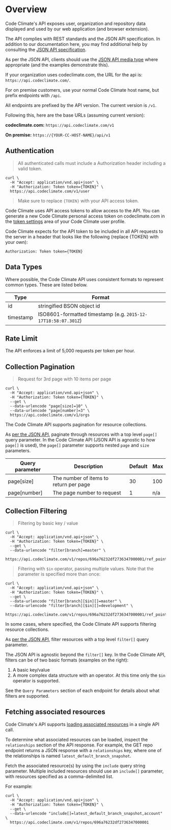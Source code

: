 # Overview

Code Climate's API exposes user, organization and repository data displayed and used by our web application (and browser extension).

The API complies with REST standards and the JSON API specification. In addition to our documentation here, you may find additional help by consulting the [JSON API specification](http://jsonapi.org/).

As per the JSON API, clients should use the [JSON API media type](http://jsonapi.org/format/#content-negotiation-clients) where appropriate (and the examples demonstrate this).

If your organization uses codeclimate.com, the URL for the api is: `https://api.codeclimate.com/`.

For on premise customers, use your normal Code Climate host name, but prefix endpoints with `/api`.

All endpoints are prefixed by the API version. The current version is `/v1`.

Following this, here are the base URLs (assuming current version):

**codeclimate.com:** `https://api.codeclimate.com/v1`

**On premise:** `https://{YOUR-CC-HOST-NAME}/api/v1`

## Authentication

> All authenticated calls must include a Authorization header including a valid token.

```shell
curl \
  -H "Accept: application/vnd.api+json" \
  -H "Authorization: Token token={TOKEN}" \
  https://api.codeclimate.com/v1/user
```

> Make sure to replace `{TOKEN}` with your API access token.

Code Climate uses API access tokens to allow access to the API. You can generate a new Code Climate personal access token on codeclimate.com in the [token settings](https://codeclimate.com/profile/tokens) area of your Code Climate user profile.

Code Climate expects for the API token to be included in all API requests to the server in a header that looks like the following (replace {TOKEN} with your own):

`Authorization: Token token={TOKEN}`

## Data Types

Where possible, the Code Climate API uses consistent formats to represent common types. These are listed below.

Type           | Format
-------------- | --------------
id             | stringified BSON object id
timestamp      | ISO8601-formatted timestamp (e.g. `2015-12-17T18:58:07.301Z`)

## Rate Limit

The API enforces a limit of 5,000 requests per token per hour.

## Collection Pagination

> Request for 3rd page with 10 items per page

```shell
curl \
  -H "Accept: application/vnd.api+json" \
  -H "Authorization: Token token={TOKEN}" \
  --get \
  --data-urlencode "page[size]=10" \
  --data-urlencode "page[number]=3" \
  https://api.codeclimate.com/v1/orgs
```

The Code Climate API supports pagination for resource collections.

As [per the JSON API](http://jsonapi.org/format/#fetching-pagination), paginate
through resources with a top level `page[]` query parameter. In the Code Climate API
(JSON API is agnostic to how `page[]` is used),
the `page[]` parameter supports nested `page` and `size` parameters.

Query parameter | Description | Default | Max |
--------------- | ----------- | ------- | --- |
page[size]      | The number of items to return per page | 30 | 100 |
page[number]    | The page number to request | 1 | n/a |

## Collection Filtering

> Filtering by basic key / value

```shell
curl \
  -H "Accept: application/vnd.api+json" \
  -H "Authorization: Token token={TOKEN}" \
  --get \
  --data-urlencode "filter[branch]=master" \
  https://api.codeclimate.com/v1/repos/696a76232df2736347000001/ref_points
```

> Filtering with `$in` operator, passing multiple values. Note that the parameter is specified more than once:

```shell
curl \
  -H "Accept: application/vnd.api+json" \
  -H "Authorization: Token token={TOKEN}" \
  --get \
  --data-urlencode "filter[branch][$in][]=master" \
  --data-urlencode "filter[branch][$in][]=development" \
  https://api.codeclimate.com/v1/repos/696a76232df2736347000001/ref_points
```

In some cases, where specified, the Code Climate API supports filtering resource
collections.

As [per the JSON API](http://jsonapi.org/format/#fetching-filtering), filter
resources with a top level `filter[]` query parameter.

The JSON API is agnostic beyond the `filter[]` key. In the Code Climate API,
filters can be of two basic formats (examples on the right):

1. A basic key/value
2. A more complex data structure with an operator. At this time only the `$in` operator is supported.

See the `Query Parameters` section of each endpoint for details about what filters are supported.

## Fetching associated resources

Code Climate's API supports [loading associated resources](http://jsonapi.org/format/#fetching-includes) in a single API call.

To determine what associated resources can be loaded, inspect the `relationships` section of the API response. For example, the GET repo endpoint returns a JSON response with a `relationships` key, where one of the relationships is named `latest_default_branch_snapshot`.

Fetch the associated resource(s) by using the `include` query string parameter. Multiple included resources should use an `include[]` parameter, with resources specified as a comma-delimited list.

For example:

```shell
curl \
  -H "Accept: application/vnd.api+json" \
  -H "Authorization: Token token={TOKEN}" \
  --get \
  --data-urlencode "include[]=latest_default_branch_snapshot,account" \
  https://api.codeclimate.com/v1/repos/696a76232df2736347000001
```

